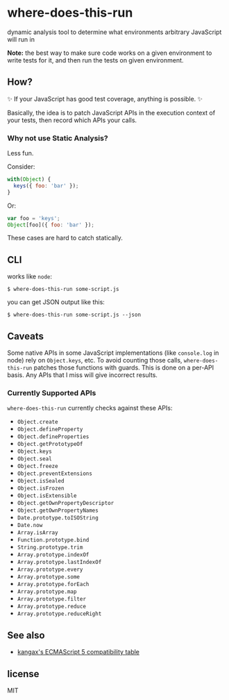 # where-does-this-run

dynamic analysis tool to determine what environments arbitrary JavaScript will run in

**Note:** the best way to make sure code works on a given environment to write tests for it,
and then run the tests on given environment.


## How?

✨ If your JavaScript has good test coverage, anything is possible. ✨

Basically, the idea is to patch JavaScript APIs in the execution context of your tests,
then record which APIs your calls.

### Why not use Static Analysis?

Less fun.

Consider:

```javascript
with(Object) {
  keys({ foo: 'bar' });
}
```

Or:

```javascript
var foo = 'keys';
Object[foo]({ foo: 'bar' });
```

These cases are hard to catch statically.


## CLI

works like `node`:

```shell
$ where-does-this-run some-script.js
```

you can get JSON output like this:

```shell
$ where-does-this-run some-script.js --json
```


## Caveats

Some native APIs in some JavaScript implementations (like `console.log` in node) rely on
`Object.keys`, etc. To avoid counting those calls, `where-does-this-run` patches those functions
with guards. This is done on a per-API basis. Any APIs that I miss will give incorrect results.

### Currently Supported APIs

`where-does-this-run` currently checks against these APIs:

* `Object.create`
* `Object.defineProperty`
* `Object.defineProperties`
* `Object.getPrototypeOf`
* `Object.keys`
* `Object.seal`
* `Object.freeze`
* `Object.preventExtensions`
* `Object.isSealed`
* `Object.isFrozen`
* `Object.isExtensible`
* `Object.getOwnPropertyDescriptor`
* `Object.getOwnPropertyNames`
* `Date.prototype.toISOString`
* `Date.now`
* `Array.isArray`
* `Function.prototype.bind`
* `String.prototype.trim`
* `Array.prototype.indexOf`
* `Array.prototype.lastIndexOf`
* `Array.prototype.every`
* `Array.prototype.some`
* `Array.prototype.forEach`
* `Array.prototype.map`
* `Array.prototype.filter`
* `Array.prototype.reduce`
* `Array.prototype.reduceRight`


## See also

* [kangax's ECMAScript 5 compatibility table](http://kangax.github.io/compat-table/es5/)


## license
MIT
